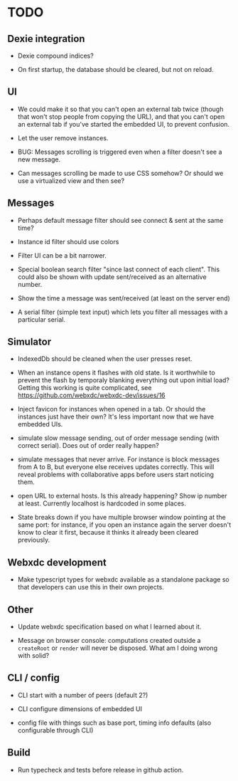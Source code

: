 # TODO

## Dexie integration

- Dexie compound indices?

- On first startup, the database should be cleared, but not on reload.

## UI

- We could make it so that you can't open an external tab twice (though that
  won't stop people from copying the URL), and that you can't open an external
  tab if you've started the embedded UI, to prevent confusion.

- Let the user remove instances.

- BUG: Messages scrolling is triggered even when a filter doesn't see a new message.

- Can messages scrolling be made to use CSS somehow? Or should we use a
  virtualized view and then see?

## Messages

- Perhaps default message filter should see connect & sent at the same time?

- Instance id filter should use colors

- Filter UI can be a bit narrower.

- Special boolean search filter "since last connect of each client". This could
  also be shown with update sent/received as an alternative number.

- Show the time a message was sent/received (at least on the server end)

- A serial filter (simple text input) which lets you filter all messages with a
  particular serial.

## Simulator

- IndexedDb should be cleaned when the user presses reset.

- When an instance opens it flashes with old state. Is it worthwhile to prevent
  the flash by temporaly blanking everything out upon initial load? Getting
  this working is quite complicated, see
  https://github.com/webxdc/webxdc-dev/issues/16

- Inject favicon for instances when opened in a tab. Or should the instances
  just have their own? It's less important now that we have embedded UIs.

- simulate slow message sending, out of order message sending (with correct
  serial). Does out of order really happen?

- simulate messages that never arrive. For instance is block messages from A to
  B, but everyone else receives updates correctly. This will reveal problems
  with collaborative apps before users start noticing them.

- open URL to external hosts. Is this already happening? Show ip number at
  least. Currently localhost is hardcoded in some places.

- State breaks down if you have multiple browser window pointing at the same
  port: for instance, if you open an instance again the server doesn't know to
  clear it first, because it thinks it already been cleared previously.

## Webxdc development

- Make typescript types for webxdc available as a standalone package so that
  developers can use this in their own projects.

## Other

- Update webxdc specification based on what I learned about it.

- Message on browser console: computations created outside a `createRoot` or
  `render` will never be disposed. What am I doing wrong with solid?

## CLI / config

- CLI start with a number of peers (default 2?)

- CLI configure dimensions of embedded UI

- config file with things such as base port, timing info defaults (also
  configurable through CLI)

## Build

- Run typecheck and tests before release in github action.
